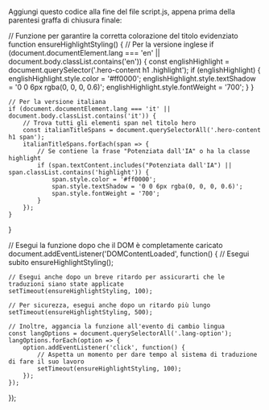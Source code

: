 Aggiungi questo codice alla fine del file script.js, appena prima della parentesi graffa di chiusura finale:

// Funzione per garantire la corretta colorazione del titolo evidenziato
function ensureHighlightStyling() {
    // Per la versione inglese
    if (document.documentElement.lang === 'en' || document.body.classList.contains('en')) {
        const englishHighlight = document.querySelector('.hero-content h1 .highlight');
        if (englishHighlight) {
            englishHighlight.style.color = '#ff0000';
            englishHighlight.style.textShadow = '0 0 6px rgba(0, 0, 0, 0.6)';
            englishHighlight.style.fontWeight = '700';
        }
    }

    // Per la versione italiana
    if (document.documentElement.lang === 'it' || document.body.classList.contains('it')) {
        // Trova tutti gli elementi span nel titolo hero
        const italianTitleSpans = document.querySelectorAll('.hero-content h1 span');
        italianTitleSpans.forEach(span => {
            // Se contiene la frase "Potenziata dall'IA" o ha la classe highlight
            if (span.textContent.includes("Potenziata dall'IA") || span.classList.contains('highlight')) {
                span.style.color = '#ff0000';
                span.style.textShadow = '0 0 6px rgba(0, 0, 0, 0.6)';
                span.style.fontWeight = '700';
            }
        });
    }
}

// Esegui la funzione dopo che il DOM è completamente caricato
document.addEventListener('DOMContentLoaded', function() {
    // Esegui subito
    ensureHighlightStyling();

    // Esegui anche dopo un breve ritardo per assicurarti che le traduzioni siano state applicate
    setTimeout(ensureHighlightStyling, 100);

    // Per sicurezza, esegui anche dopo un ritardo più lungo
    setTimeout(ensureHighlightStyling, 500);

    // Inoltre, aggancia la funzione all'evento di cambio lingua
    const langOptions = document.querySelectorAll('.lang-option');
    langOptions.forEach(option => {
        option.addEventListener('click', function() {
            // Aspetta un momento per dare tempo al sistema di traduzione di fare il suo lavoro
            setTimeout(ensureHighlightStyling, 100);
        });
    });
});
